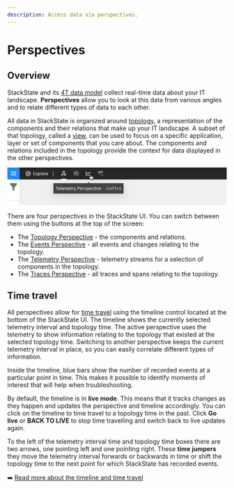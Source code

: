 ```yaml
---
description: Access data via perspectives.
---
```


# Perspectives

## Overview

StackState and its [4T data model](4t_data_model.md) collect real-time data about your IT landscape. **Perspectives** allow you to look at this data from various angles and to relate different types of data to each other.

All data in StackState is organized around [topology](4t_data_model.md#topology), a representation of the components and their relations that make up your IT landscape. A subset of that topology, called a [view](../stackstate-ui/views/about_views.md), can be used to focus on a specific application, layer or set of components that you care about. The components and relations included in the topology provide the context for data displayed in the other perspectives.

![Perspectives](../../.gitbook/assets/v44_perspective_buttons.png)

There are four perspectives in the StackState UI. You can switch between them using the buttons at the top of the screen:

* The [Topology Perspective](../stackstate-ui/perspectives/topology-perspective.md) - the components and relations.
* The [Events Perspective](../stackstate-ui/perspectives/events_perspective.md) - all events and changes relating to the topology.
* The [Telemetry Perspective](../stackstate-ui/perspectives/telemetry-perspective.md) - telemetry streams for a selection of components in the topology.
* The [Traces Perspective](../stackstate-ui/perspectives/traces-perspective.md) - all traces and spans relating to the topology.

## Time travel

All perspectives allow for [time travel](../stackstate-ui/timeline-time-travel.md#time-travel) using the timeline control located at the bottom of the StackState UI. The timeline shows the currently selected telemetry interval and topology time. The active perspective uses the telemetry to show information relating to the topology that existed at the selected topology time. Switching to another perspective keeps the current telemetry interval in place, so you can easily correlate different types of information.

Inside the timeline, blue bars show the number of recorded events at a particular point in time. This makes it possible to identify moments of interest that will help when troubleshooting.

By default, the timeline is in **live mode**. This means that it tracks changes as they happen and updates the perspective and timeline accordingly. You can click on the timeline to time travel to a topology time in the past. Click **Go live** or **BACK TO LIVE** to stop time travelling and switch back to live updates again.

To the left of the telemetry interval time and topology time boxes there are two arrows, one pointing left and one pointing right. These **time jumpers** they move the telemetry interval forwards or backwards in time or shift the topology time to the next point for which StackState has recorded events.

➡️ [Read more about the timeline and time travel](../stackstate-ui/timeline-time-travel.md)

